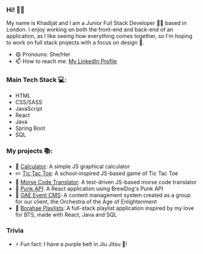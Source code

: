 ### Hi! 👋:grin:

My name is Khadijat and I am a Junior Full Stack Developer :woman_technologist: based in London. I enjoy working on both the front-end and back-end of an application, as I like seeing how everything comes together, so I'm hoping to work on full stack projects with a focus on design :art:.

- 😄 Pronouns: She/Her
- 📫 How to reach me: <a href="https://www.linkedin.com/in/khadijat-oyeleye-726a2216a/">My LinkedIn Profile</a>

### Main Tech Stack :computer::
- HTML
- CSS/SASS
- JavaScript
- React
- Java
- Spring Boot
- SQL

### My projects :books::
- :abacus: <a href="https://github.com/Khadijat98/calculator-challenge">Calculator</a>: A simple JS graphical calculator
- :pencil2: <a href="https://github.com/Khadijat98/tic-tac-toe">Tic Tac Toe</a>: A school-inspired JS-based game of Tic Tac Toe
- :calling: <a href="https://github.com/Khadijat98/morse-code-translator">Morse Code Translator</a>: A test-driven JS-based morse code translator
- :beers: <a href="https://github.com/Khadijat98/punk-api">Punk API</a>: A React application using BrewDog's Punk API
- :musical_score: <a href="https://github.com/nology-tech/oae-event-cms">OAE Event CMS</a>: A content management system created as a group for our client, the Orchestra of the Age of Enlightenment
- :musical_note: <a href="https://github.com/Khadijat98/playlist-client">Borahae Playlists</a>: A full-stack playlist application inspired by my love for BTS, made with React, Java and SQL

### Trivia
- ⚡ Fun fact: I have a purple belt in Jiu Jitsu :martial_arts_uniform:!
